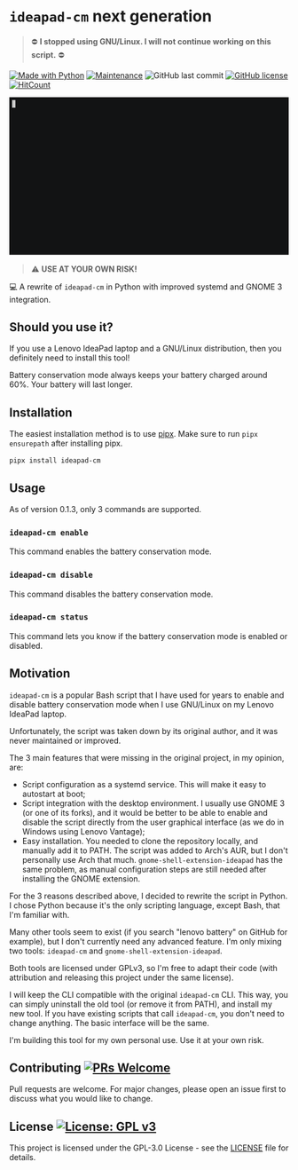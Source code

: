 # `ideapad-cm` next generation

> ⛔ **I stopped using GNU/Linux. I will not continue working on this script.** ⛔

[![Made with Python](https://img.shields.io/badge/Made%20with-Python-1f425f.svg)](https://www.python.org)
[![Maintenance](https://img.shields.io/badge/Maintained%3F-no-red.svg)](https://github.com/devaminb/ideapad-cm-rewrite/graphs/commit-activity)
![GitHub last commit](https://img.shields.io/github/last-commit/devaminb/ideapad-cm-rewrite)
[![GitHub license](https://img.shields.io/github/license/devaminb/ideapad-cm-rewrite)](https://github.com/devaminb/ideapad-cm-rewrite/blob/main/LICENSE)
[![HitCount](https://hits.dwyl.com/devaminb/ideapad-cm-rewrite.svg?style=flat)](http://hits.dwyl.com/devaminb/ideapad-cm-rewrite)

![CLI Demo](cli.gif "ideapad-cm demonstration")

> ⚠️ **USE AT YOUR OWN RISK!**

💻 A rewrite of `ideapad-cm` in Python with improved systemd
and GNOME 3 integration.

## Should you use it?

If you use a Lenovo IdeaPad laptop and a GNU/Linux distribution, then
you definitely need to install this tool!

Battery conservation mode always keeps your battery charged around
60%. Your battery will last longer.

## Installation

The easiest installation method is to use
[pipx](https://github.com/pypa/pipx). Make sure to run `pipx ensurepath`
after installing pipx.

```shell
pipx install ideapad-cm
```

## Usage

As of version 0.1.3, only 3 commands are supported.

### `ideapad-cm enable`

This command enables the battery conservation mode.

### `ideapad-cm disable`

This command disables the battery conservation mode.

### `ideapad-cm status`

This command lets you know if the battery conservation mode is enabled
or disabled.

## Motivation

`ideapad-cm` is a popular Bash script that I have used for years to
enable and disable battery conservation mode when I use GNU/Linux on
my Lenovo IdeaPad laptop.

Unfortunately, the script was taken down by its original author, and it
was never maintained or improved.

The 3 main features that were missing in the original project, in my
opinion, are:
- Script configuration as a systemd service. This will make it easy to
autostart at boot;
- Script integration with the desktop environment. I usually use
GNOME 3 (or one of its forks), and it would be better to be able to
enable and disable the script directly from the user graphical
interface (as we do in Windows using Lenovo Vantage);
- Easy installation. You needed to clone the repository locally, and
manually add it to PATH. The script was added to Arch's AUR, but I don't
personally use Arch that much. `gnome-shell-extension-ideapad` has the
same problem, as manual configuration steps are still needed after
installing the GNOME extension.

For the 3 reasons described above, I decided to rewrite the script
in Python. I chose Python because it's the only scripting language,
except Bash, that I'm familiar with.

Many other tools seem to exist (if you search "lenovo battery" on GitHub
for example), but I don't currently need any advanced feature. I'm
only mixing two tools: `ideapad-cm` and `gnome-shell-extension-ideapad`.

Both tools are licensed under GPLv3, so I'm free to adapt their code
(with attribution and releasing this project under the same license).

I will keep the CLI compatible with the original `ideapad-cm` CLI. This
way, you can simply uninstall the old tool (or remove it from PATH), and
install my new tool. If you have existing scripts that call `ideapad-cm`,
you don't need to change anything. The basic interface will be the same.

I'm building this tool for my own personal use. Use it at your own risk.

## Contributing [![PRs Welcome](https://img.shields.io/badge/PRs-welcome-green.svg)](https://makeapullrequest.com)
Pull requests are welcome. For major changes, please open an issue first
to discuss what you would like to change.

## License [![License: GPL v3](https://img.shields.io/badge/License-GPLv3-blue.svg)](https://www.gnu.org/licenses/gpl-3.0)
This project is licensed under the GPL-3.0 License - see the [LICENSE](LICENSE)
file for details.
